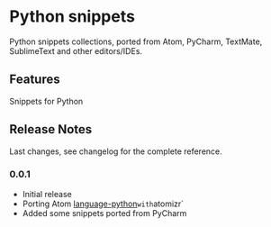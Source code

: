 # Python snippets 

Python snippets collections, ported from Atom, PyCharm, TextMate, SublimeText and other editors/IDEs.

## Features

Snippets for Python

## Release Notes

Last changes, see changelog for the complete reference.

### 0.0.1

- Initial release
- Porting Atom [language-python](https://github.com/atom/language-python)` with `atomizr`  
- Added some snippets ported from PyCharm